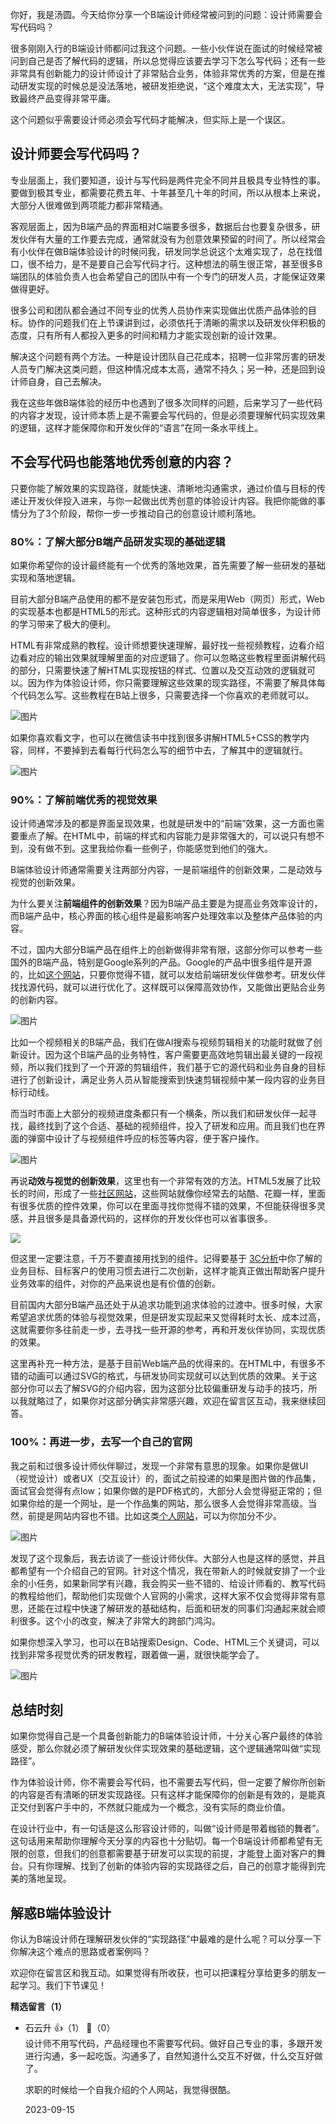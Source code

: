 你好，我是汤圆。今天给你分享一个B端设计师经常被问到的问题：设计师需要会写代码吗？

很多刚刚入行的B端设计师都问过我这个问题。一些小伙伴说在面试的时候经常被问到自己是否了解代码的逻辑，所以总觉得应该要去学习下怎么写代码；还有一些非常具有创新能力的设计师设计了非常贴合业务，体验非常优秀的方案，但是在推动研发实现的时候总是没法落地，被研发拒绝说，“这个难度太大，无法实现”，导致最终产品变得非常平庸。

这个问题似乎需要设计师必须会写代码才能解决，但实际上是一个误区。

## 设计师要会写代码吗？

专业层面上，我们要知道，设计与写代码是两件完全不同并且极具专业特性的事。要做到极其专业，都需要花费五年、十年甚至几十年的时间，所以从根本上来说，大部分人很难做到两项能力都非常精通。

客观层面上，因为B端产品的界面相对C端要多很多，数据后台也要复杂很多，研发伙伴有大量的工作要去完成，通常就没有为创意效果预留的时间了。所以经常会有小伙伴在做B端体验设计的时候问我，研发同学总说这个太难实现了，总在找借口，很不给力，是不是要自己会写代码才行。这种想法的萌生很正常，甚至很多B端团队的体验负责人也会希望自己的团队中有一个专门的研发人员，才能保证效果做得更好。

很多公司和团队都会通过不同专业的优秀人员协作来实现做出优质产品体验的目标。协作的问题我们在上节课讲到过，必须依托于清晰的需求以及研发伙伴积极的态度，只有所有人都投入更多的时间和精力才能实现创新的设计效果。

解决这个问题有两个方法。一种是设计团队自己花成本，招聘一位非常厉害的研发人员专门解决这类问题，但这种情况成本太高，通常不持久；另一种，还是回到设计师自身，自己去解决。

我在这些年做B端体验的经历中也遇到了很多次同样的问题，后来学习了一些代码的内容才发现，设计师本质上是不需要会写代码的，但是必须要理解代码实现效果的逻辑，这样才能保障你和开发伙伴的“语言”在同一条水平线上。

## 不会写代码也能落地优秀创意的内容？

只要你能了解效果的实现路径，就能快速、清晰地沟通需求，通过价值与目标的传递让开发伙伴投入进来，与你一起做出优秀创意的体验设计内容。我把你能做的事情分为了3个阶段，帮你一步一步推动自己的创意设计顺利落地。

### **80%：了解大部分B端产品研发实现的基础逻辑**

如果你希望你的设计最终能有一个优秀的落地效果，首先需要了解一些研发的基础实现和落地逻辑。

目前大部分B端产品使用的都不是安装包形式，而是采用Web（网页）形式，Web的实现基本也都是HTML5的形式。这种形式的内容逻辑相对简单很多，为设计师的学习带来了极大的便利。

HTML有非常成熟的教程。设计师想要快速理解，最好找一些视频教程，边看介绍边看对应的输出效果就理解里面的对应逻辑了。你可以忽略这些教程里面讲解代码的部分，只需要快速了解HTML实现按钮的样式、位置以及交互动效的逻辑就可以。因为作为体验设计师，你只需要理解这些效果的现实路径，不需要了解具体每个代码怎么写。这些教程在B站上很多，只需要选择一个你喜欢的老师就可以。

![图片](https://static001.geekbang.org/resource/image/6b/97/6b202decfebdf5c1384f165c63a76797.jpg?wh=5760x2175)

如果你喜欢看文字，也可以在微信读书中找到很多讲解HTML5+CSS的教学内容，同样，不要掉到去看每行代码怎么写的细节中去，了解其中的逻辑就行。

![图片](https://static001.geekbang.org/resource/image/11/2e/11baba4d547a9f07dfc0a5141d08f92e.jpg?wh=5760x2667)

### **90%：了解前端优秀的视觉效果**

设计师通常涉及的都是界面呈现效果，也就是研发中的“前端”效果，这一方面也需要重点了解。在HTML中，前端的样式和内容能力是非常强大的，可以说只有想不到，没有做不到。这里我给你看一些例子，你能感觉到他们的强大。

B端体验设计师通常需要关注两部分内容，一是前端组件的创新效果，二是动效与视觉的创新效果。

为什么要关注**前端组件的创新效果**？因为B端产品主要是为提高业务效率设计的，而B端产品中，核心界面的核心组件是最影响客户处理效率以及整体产品体验的内容。

不过，国内大部分B端产品在组件上的创新做得非常有限，这部分你可以参考一些国外的B端产品，特别是Google系列的产品。Google的产品中很多组件是开源的，比如[这个网站](https://css-tricks.com/animating-css-grid-how-to-examples/)，只要你觉得不错，就可以发给前端研发伙伴做参考。研发伙伴找找源代码，就可以进行优化了。这样既可以保障高效协作，又能做出更贴合业务的创新内容。

![图片](https://static001.geekbang.org/resource/image/b1/01/b1f7c13609783a5274c218c683416501.jpg?wh=5760x3240)

比如一个视频相关的B端产品，我们在做AI搜索与视频剪辑相关的功能时就做了创新设计。因为这个B端产品的业务特性，客户需要更高效地剪辑出最关键的一段视频，所以我们找到了一个开源的剪辑组件，我们基于它的源代码和业务自身的目标进行了创新设计，满足业务人员从智能搜索到快速剪辑视频中某一段内容的业务目标行动线。

而当时市面上大部分的视频进度条都只有一个横条，所以我们和研发伙伴一起寻找，最终找到了这个合适、基础的视频组件，投入了研发和应用。而且我们也在界面的弹窗中设计了与视频组件呼应的标签等内容，便于客户操作。

![图片](https://static001.geekbang.org/resource/image/d5/e2/d5a46cdcb0ca8b74c3fe733fa1fee1e2.jpg?wh=5760x3504)

再说**动效与视觉的创新效果**，这里也有一个非常有效的方法。HTML5发展了比较长的时间，形成了一些[社区网站](https://codepen.io/trending)，这些网站就像你经常去的站酷、花瓣一样，里面有很多优质的控件效果，你可以在里面寻找你觉得不错的效果，不但能获得很多灵感，并且很多是具备源代码的，这样你的开发伙伴也可以省事很多。

![](https://static001.geekbang.org/resource/image/0c/eb/0c6c6de3d87bef97211c49f715622eeb.gif?wh=774x346)

但这里一定要注意，千万不要直接用找到的组件。记得要基于 [3C分析](https://time.geekbang.org/column/article/659254)中你了解的业务目标、目标客户的使用习惯去进行二次创新，这样才能真正做出帮助客户提升业务效率的组件，对你的产品来说也是有价值的创新。

目前国内大部分B端产品还处于从追求功能到追求体验的过渡中。很多时候，大家希望追求优质的体验与视觉效果，但是研发实现起来又觉得耗时太长、成本过高，这就需要你多往前走一步，去寻找一些开源的参考，再和开发伙伴协同，实现优质的效果。

这里再补充一种方法，是基于目前Web端产品的优得来的。在HTML中，有很多不错的动画可以通过SVG的格式，与研发协同实现就可以达到优质的效果。关于这部分你可以去了解SVG的介绍内容，因为这部分比较偏重研发与动手的技巧，所以我就略过了，如果你对这部分确实非常感兴趣，欢迎在留言区互动，我来继续回答。

### **100%：再进一步，去写一个自己的官网**

我之前和过很多设计师伙伴聊过，发现一个非常有意思的现象。如果你是做UI（视觉设计）或者UX（交互设计）的，面试之前投递的如果是图片做的作品集，面试官会觉得有点low；如果你做的是PDF格式的，大部分人会觉得挺正常的；但如果你给的是一个网址，是一个作品集的网站，那么很多人会觉得非常高级。当然，前提是网站内容也不错。比如这类[个人网站](https://guglieri.com/5/)，可以为你加分不少。

![图片](https://static001.geekbang.org/resource/image/aa/b8/aa0fca07d24d3b951d8b1d700b2043b8.jpg?wh=5760x3504)

发现了这个现象后，我去访谈了一些设计师伙伴。大部分人也是这样的感觉，并且都希望有一个介绍自己的官网。针对这个情况，我在带新人的时候就安排了一个业余的小任务，如果新同学有兴趣，我会购买一些不错的、给设计师看的、教写代码的教程给他们，帮助他们实现做个人官网的小需求，这样大家不仅会觉得非常有意思，还能在过程中快速了解研发的基础结构，后面和研发的同事们沟通起来就会顺利很多。这个小的改变，解决了非常大的跨部门鸿沟。

如果你想深入学习，也可以在B站搜索Design、Code、HTML三个关键词，可以找到非常多视觉优秀的研发教程，跟着做一遍，就很快能学会了。

![图片](https://static001.geekbang.org/resource/image/9a/e0/9a04d2ace74d64da8ff70b1078f16be0.jpg?wh=5760x2703)

## 总结时刻

如果你觉得自己是一个具备创新能力的B端体验设计师，十分关心客户最终的体验感受，那么你就必须了解研发伙伴实现效果的基础逻辑，这个逻辑通常叫做“实现路径”。

作为体验设计师，你不需要会写代码，也不需要去写代码，但一定要了解你所创新的内容是否有清晰的研发实现路径。只有这样才能保障你的创新是有效的，是能真正交付到客户手中的，不然就只能成为一个概念，没有实际的商业价值。

在设计行业中，有一句话是这么形容设计师的，叫做“设计师是带着枷锁的舞者”。这句话用来帮助你理解今天分享的内容也十分贴切。每一个B端设计师都希望有无限的创意，但我们的创意都需要基于研发可以实现的前提，才能登上面对客户的舞台。只有你理解、找到了创新的体验内容的实现路径之后，自己的创意才能得到完美的落地呈现。

## 解惑B端体验设计

你认为B端设计师在理解研发伙伴的“实现路径”中最难的是什么呢？可以分享一下你解决这个难点的思路或者案例吗？

欢迎你在留言区和我互动。如果觉得有所收获，也可以把课程分享给更多的朋友一起学习。我们下节课见！
<div><strong>精选留言（1）</strong></div><ul>
<li><span>石云升</span> 👍（1） 💬（0）<div>设计师不用写代码，产品经理也不需要写代码。做好自己专业的事，多跟开发进行沟通，多一起吃饭。沟通多了，自然知道什么交互不好做，什么交互好做了。

求职的时候给一个自我介绍的个人网站，我觉得很酷。</div>2023-09-15</li><br/>
</ul>